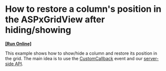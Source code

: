 # How to restore a column's position in the ASPxGridView after hiding/showing
<!-- run online -->
**[[Run Online]](https://codecentral.devexpress.com/e1406)**
<!-- run online end -->

This example shows how to show/hide a column and restore its position in the grid. The main idea is to use the <a href="https://documentation.devexpress.com/AspNet/DevExpress.Web.ASPxGridView.CustomCallback.event">CustomCallback</a> event and our <a href="https://documentation.devexpress.com/AspNet/DevExpress.Web.ASPxGridView.members">server-side API</a>.
